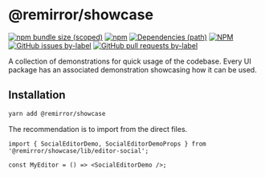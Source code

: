 # @remirror/showcase

[![npm bundle size (scoped)](https://img.shields.io/bundlephobia/minzip/@remirror/showcase.svg?style=for-the-badge)](https://bundlephobia.com/result?p=@remirror/showcase) [![npm](https://img.shields.io/npm/dm/@remirror/showcase.svg?style=for-the-badge&logo=npm)](https://www.npmjs.com/package/@remirror/showcase) [![Dependencies (path)](https://img.shields.io/david/ifiokjr/remirror.svg?logo=npm&path=@remirror%2Fshowcase&style=for-the-badge)](https://github.com/ifiokjr/remirror/blob/master/@remirror/showcase/package.json) [![NPM](https://img.shields.io/npm/l/@remirror/showcase.svg?style=for-the-badge)](https://github.com/ifiokjr/remirror/blob/master/LICENSE) [![GitHub issues by-label](https://img.shields.io/github/issues/ifiokjr/remirror/@remirror/showcase.svg?label=Open%20Issues&logo=github&style=for-the-badge)](https://github.com/ifiokjr/remirror/issues?utf8=%E2%9C%93&q=is%3Aissue+is%3Aopen+sort%3Aupdated-desc+label%3A%40remirror%2Fshowcase) [![GitHub pull requests by-label](https://img.shields.io/github/issues-pr/ifiokjr/remirror/@remirror/showcase.svg?label=Open%20Pull%20Requests&logo=github&style=for-the-badge)](https://github.com/ifiokjr/remirror/pulls?utf8=%E2%9C%93&q=is%3Apr+is%3Aopen+sort%3Aupdated-desc+label%3A%40remirror%2Fshowcase)

A collection of demonstrations for quick usage of the codebase. Every UI package has an associated demonstration showcasing how it can be used.

## Installation

```bash
yarn add @remirror/showcase
```

The recommendation is to import from the direct files.

```tsx
import { SocialEditorDemo, SocialEditorDemoProps } from '@remirror/showcase/lib/editor-social';

const MyEditor = () => <SocialEditorDemo />;
```
